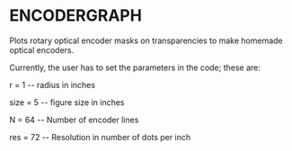 # ENCODERGRAPH
Plots rotary optical encoder masks on transparencies to make homemade optical encoders.

Currently, the user has to set the parameters in the code; these are:

r = 1 -- radius in inches

size = 5 -- figure size in inches

N = 64 -- Number of encoder lines

res = 72 -- Resolution in number of dots per inch
